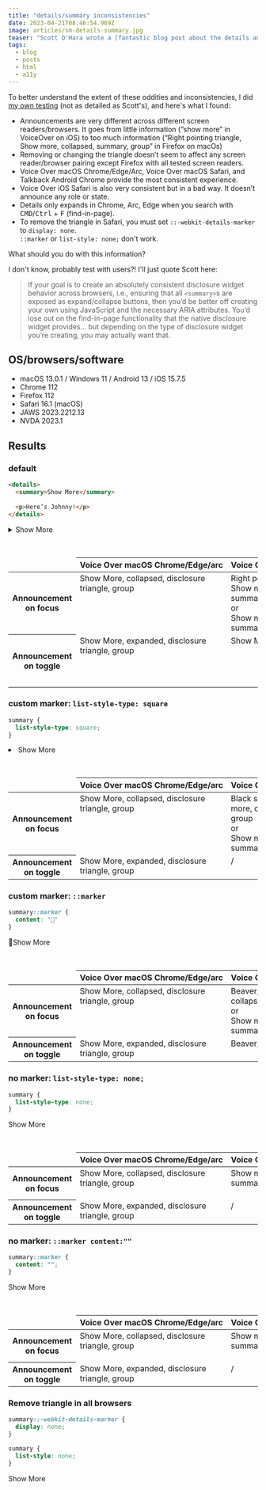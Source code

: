 ```yaml
---
title: "details/summary inconsistencies"
date: 2023-04-21T08:46:54.969Z
image: articles/sm-details-summary.jpg
teaser: "Scott O'Hara wrote a [fantastic blog post about the details and summary elements](https://www.scottohara.me/blog/2022/09/12/details-summary.html) last year. He explains that there are a lot of oddities and inconsistencies, and he backs his statements with [detailed testing](https://codepen.io/scottohara/pen/aaJXYG)."
tags:
  - blog
  - posts
  - html
  - a11y
---
```


To better understand the extent of these oddities and inconsistencies, I did [my own testing](https://codepen.io/matuzo/pen/XWxNxyg?editors=1100) (not as detailed as Scott's), and here's what I found:


<ul>
  <li>Announcements are very different across different screen readers/browsers. It goes from little information (“show more” in VoiceOver on iOS) to too much information (“Right pointing triangle, Show more, collapsed, summary, group” in Firefox on macOs)</li>
<li>Removing or changing the triangle doesn’t seem to affect any screen reader/browser pairing except Firefox with all tested screen readers.</li>
<li>Voice Over macOS Chrome/Edge/Arc, Voice Over macOS Safari, and Talkback Android Chrome provide the most consistent experience.</li>
<li>Voice Over iOS Safari is also very consistent but in a bad way. It doesn’t announce any role or state.</li>
<li>Details only expands in Chrome, Arc, Edge when you search with <kbd>CMD</kbd>/<kbd>Ctrl</kbd> + <kbd>F</kbd> (find-in-page).</li>
<li>To remove the triangle in Safari, you must set <code>::-webkit-details-marker</code> to <code>display: none</code>. <br><code>::marker</code> or <code>list-style: none;</code> don't work.
</li>
</ul>

What should you do with this information?

I don't know, probably test with users?! I'll just quote Scott here:

> If your goal is to create an absolutely consistent disclosure widget behavior across browsers, i.e., ensuring that all `<summary>`s are exposed as expand/collapse buttons, then you’d be better off creating your own using JavaScript and the necessary ARIA attributes. You’d lose out on the find-in-page functionality that the native disclosure widget provides… but depending on the type of disclosure widget you’re creating, you may actually want that.

<style>
  .nomarker summary {
  list-style-type: none;
}

.nomarker2 summary::marker,
.nomarker2 summary::-webkit-details-marker {
  content: "";
}

.custommarker summary {
  list-style-type: square;
}

.custommarker2 summary::marker,
.custommarker2 summary::-webkit-details-marker {
  content: "🦫"
}

.custommarker3 summary::-webkit-details-marker {
  display: none;
}

.custommarker3 summary {
  list-style: none;
}

  thead th {
    white-space: nowrap;
  }

  td {
    vertical-align: top;
  }
</style>

<h2>OS/browsers/software</h2>

<ul>
  <li>macOS 13.0.1 / Windows 11 / Android 13 / iOS 15.7.5</li>
  <li>Chrome 112</li>
  <li>Firefox 112</li>
  <li>Safari 16.1 (macOS)</li>
  <li>JAWS 2023.2212.13</li>
  <li>NVDA 2023.1</li>
</ul>

<h2>Results</h2>

<h3>default</h3>

```html
<details>
  <summary>Show More</summary>
  
  <p>Here’s Johnny!</p>
</details>
```

<details>
  <summary>Show More</summary>
  
  Here’s Johnny!
</details>


<div class="table-wrapper">
<table>
  <caption>Screen reader testing with default element</caption>
  <thead>
    <tr>
      <td></td>
      <th>Voice Over macOS Chrome/Edge/arc</th>
      <th>Voice Over macOS Firefox</th>
      <th>Voice Over macOS Safari</th>
      <th>Voice Over iOS Safari</th>
      <th>Talkback Android Chrome</th>
      <th>NVDA Firefox</th>
      <th>JAWS Chrome</th>
    </tr>
  </thead>

  <tbody>
    <tr>
      <th>
        Announcement on focus
      </th>
      <td>
        Show More, collapsed, disclosure triangle, group
      </td>
      <td>
        Right pointing triangle, Show more, collapsed, summary, group<br>
        or<br>
        Show more, collapsed, summary, group
      </td>
      <td>Show More, collapsed, summary, group</td>
      <td>Show More</td>
      <td>
        Collapsed, show more, disclosure triangle
      </td>
      <td>
        Filled right pointing small triangle, show more, button, collapsed
      </td>
      <td>Show more, button, collapsed</td>
    </tr>
    <tr>
      <th>
        Announcement on toggle
      </th>
      <td>
        Show More, expanded, disclosure triangle, group
      </td>
      <td>
        Show More
      </td>
      <td>Show More, expanded, summary, group</td>
      <td>Show More</td>
      <td>
        expanded
      </td>
      <td>
        expanded, filled down pointing small triangle, show more
      </td>
      <td>expanded</td>
    </tr>
  </tbody>
</table>
</div>

<h3>custom marker: <code>list-style-type: square</code></h3>

```css
summary {
  list-style-type: square;
}
```

<details class="custommarker">
  <summary>Show More</summary>
  
  Here’s Johnny!
</details>

<div class="table-wrapper">
<table>
  <caption>Screen reader testing with custom marker</caption>
  <thead>
    <tr>
      <td></td>
      <th>Voice Over macOS Chrome/Edge/arc</th>
      <th>Voice Over macOS Firefox</th>
      <th>Voice Over macOS Safari</th>
      <th>Voice Over iOS Safari</th>
      <th>Talkback Android Chrome</th>
      <th>NVDA Firefox</th>
      <th>JAWS Chrome</th>
    </tr>
  </thead>

  <tbody>
    <tr>
      <th>
        Announcement on focus
      </th>
      <td>
        Show More, collapsed, disclosure triangle, group
      </td>
      <td>
        Black small square, Show more, collapsed, summary, group<br>
        or<br>
        Show more, collapsed, summary, group
      </td>
      <td>Show More, collapsed, summary, group</td>
      <td>Show More</td>
      <td>
        Collapsed, show more, disclosure triangle
      </td>
      <td>
        Show more, button, collapsed
      </td>
      <td>Show more, button, collapsed</td>
    </tr>
    <tr>
      <th>
        Announcement on toggle
      </th>
      <td>
        Show More, expanded, disclosure triangle, group
      </td>
      <td>
        /
      </td>
      <td>Show More, expanded, summary, group</td>
      <td>Show More</td>
      <td>
        expanded
      </td>
      <td>
        expanded
      </td>
      <td>expanded</td>
    </tr>
  </tbody>
</table>
</div>

<h3>custom marker: <code>::marker</code></h3>

```css
summary::marker {
  content: "🦫"
}
```

<details class="custommarker2">
  <summary>Show More</summary>
  
  Here’s Johnny!
</details>

<div class="table-wrapper">
  
<table>
  <caption>Screen reader testing with custom marker</caption>
  <thead>
    <tr>
      <td></td>
      <th>Voice Over macOS Chrome/Edge/arc</th>
      <th>Voice Over macOS Firefox</th>
      <th>Voice Over macOS Safari</th>
      <th>Voice Over iOS Safari</th>
      <th>Talkback Android Chrome</th>
      <th>NVDA Firefox</th>
      <th>JAWS Chrome</th>
    </tr>
  </thead>

  <tbody>
    <tr>
      <th>
        Announcement on focus
      </th>
      <td>
        Show More, collapsed, disclosure triangle, group
      </td>
      <td>
        Beaver, Show more, collapsed, summary, group<br>
        or<br>
        Show more, collapsed, summary, group
      </td>
      <td>Show More, collapsed, summary, group</td>
      <td>Show More</td>
      <td>
        Collapsed, show more, disclosure triangle
      </td>
      <td>
        Beaver, Show more, button, collapsed
      </td>
      <td>Show more, button, collapsed</td>
    </tr>
    <tr>
      <th>
        Announcement on toggle
      </th>
      <td>
        Show More, expanded, disclosure triangle, group
      </td>
      <td>
        Beaver, Show More
      </td>
      <td>Show More, expanded, summary, group</td>
      <td>Show More</td>
      <td>
        expanded
      </td>
      <td>
        expanded
      </td>
      <td>expanded</td>
    </tr>
  </tbody>
</table>
</div>

<h3>no marker: <code>list-style-type: none;</code></h3>

```css
summary {
  list-style-type: none;
}
```

<details class="nomarker">
  <summary>Show More</summary>
  
  Here’s Johnny!
</details>

<div class="table-wrapper">
  <table>
  <caption>Screen reader testing with no marker</caption>
  <thead>
    <tr>
      <td></td>
      <th>Voice Over macOS Chrome/Edge/arc</th>
      <th>Voice Over macOS Firefox</th>
      <th>Voice Over macOS Safari</th>
      <th>Voice Over iOS Safari</th>
      <th>Talkback Android Chrome</th>
      <th>NVDA Firefox</th>
      <th>JAWS Chrome</th>
    </tr>
  </thead>

  <tbody>
    <tr>
      <th>
        Announcement on focus
      </th>
      <td>
        Show More, collapsed, disclosure triangle, group
      </td>
      <td>
        Show more, collapsed, summary, group
      </td>
      <td>Show More, collapsed, summary, group</td>
      <td>Show More</td>
      <td>
        Collapsed, show more, disclosure triangle
      </td>
      <td>
        Show more, button, collapsed
      </td>
      <td>Show more, button, collapsed</td>
    </tr>
    <tr>
      <th>
        Announcement on toggle
      </th>
      <td>
        Show More, expanded, disclosure triangle, group
      </td>
      <td>
        /
      </td>
      <td>Show More, expanded, summary, group</td>
      <td>Show More</td>
      <td>
        expanded
      </td>
      <td>
        expanded
      </td>
      <td>expanded</td>
    </tr>
  </tbody>
</table>
</div>

<h3>no marker: <code>::marker content:""</code></h3>

```css
summary::marker {
  content: "";
}
```

<details class="nomarker2">
  <summary>Show More</summary>
  
  Here’s Johnny!
</details>


<div class="table-wrapper">
  <table>
  <caption>Screen reader testing with no marker</caption>
  <thead>
    <tr>
      <td></td>
      <th>Voice Over macOS Chrome/Edge/arc</th>
      <th>Voice Over macOS Firefox</th>
      <th>Voice Over macOS Safari</th>
      <th>Voice Over iOS Safari</th>
      <th>Talkback Android Chrome</th>
      <th>NVDA Firefox</th>
      <th>JAWS Chrome</th>
    </tr>
  </thead>

  <tbody>
    <tr>
      <th>
        Announcement on focus
      </th>
      <td>
        Show More, collapsed, disclosure triangle, group
      </td>
      <td>
        Show more, collapsed, summary, group
      </td>
      <td>Show More, collapsed, summary, group</td>
      <td>Show More</td>
      <td>
        Collapsed, show more, disclosure triangle
      </td>
      <td>
        Show more, button, collapsed
      </td>
      <td>Show more, button, collapsed</td>
    </tr>
    <tr>
      <th>
        Announcement on toggle
      </th>
      <td>
        Show More, expanded, disclosure triangle, group
      </td>
      <td>
        /
      </td>
      <td>Show More, expanded, summary, group</td>
      <td>Show More</td>
      <td>
        expanded
      </td>
      <td>
        expanded
      </td>
      <td>expanded</td>
    </tr>
  </tbody>
</table>
</div>

<h3>Remove triangle in all browsers</h3>

```css
summary::-webkit-details-marker {
  display: none;
}

summary {
  list-style: none;
}
```

<details class="custommarker3">
  <summary>Show More</summary>
  
  Here’s Johnny!
</details>